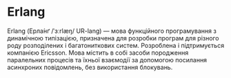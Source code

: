 # Erlang

Erlang (Ерла́нґ /ˈɜːrlæŋ/ UR-lang) — мова функційного програмування з динамічною типізацією, призначена для розробки програм для різного роду розподілених і багатониткових систем. Розроблена і підтримується компанією Ericsson. Мова містить в собі засоби породження паралельних процесів та їхньої взаємодії за допомогою посилання асинхроних повідомлень, без використання блокувань.